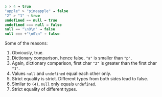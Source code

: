 

```js no-beautify
5 > 4 → true
"apple" > "pineapple" → false
"2" > "1" → true
undefined == null → true
undefined === null → false
null == "\n0\n" → false
null === +"\n0\n" → false
```

Some of the reasons:

1. Obviously, true.
2. Dictionary comparison, hence false. `"a"` is smaller than `"p"`.
3. Again, dictionary comparison, first char `"2"` is greater than the first char `"1"`.
4. Values `null` and `undefined` equal each other only.
5. Strict equality is strict. Different types from both sides lead to false.
6. Similar to `(4)`, `null` only equals `undefined`.
7. Strict equality of different types.

